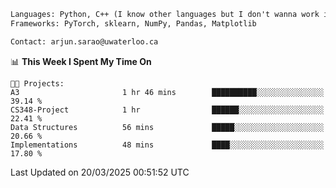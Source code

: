 ```txt
Languages: Python, C++ (I know other languages but I don't wanna work in em)
Frameworks: PyTorch, sklearn, NumPy, Pandas, Matplotlib

Contact: arjun.sarao@uwaterloo.ca
```

<!--START_SECTION:waka-->
📊 **This Week I Spent My Time On** 

```text
🐱‍💻 Projects: 
A3                       1 hr 46 mins        ██████████░░░░░░░░░░░░░░░   39.14 % 
CS348-Project            1 hr                ██████░░░░░░░░░░░░░░░░░░░   22.41 % 
Data Structures          56 mins             █████░░░░░░░░░░░░░░░░░░░░   20.66 % 
Implementations          48 mins             ████░░░░░░░░░░░░░░░░░░░░░   17.80 % 
```


 Last Updated on 20/03/2025 00:51:52 UTC
<!--END_SECTION:waka-->
